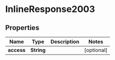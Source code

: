 
# InlineResponse2003

## Properties
Name | Type | Description | Notes
------------ | ------------- | ------------- | -------------
**access** | **String** |  |  [optional]



